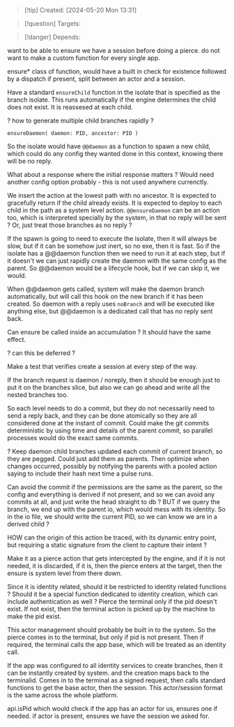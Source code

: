 
>[!tip] Created: [2024-05-20 Mon 13:31]

>[!question] Targets: 

>[!danger] Depends: 

want to be able to ensure we have a session before doing a pierce.
do not want to make a custom function for every single app.

ensure* class of function, would have a built in check for existence followed by a dispatch if present, split between an actor and a session.

Have a standard `ensureChild` function in the isolate that is specified as the branch isolate.  This runs automatically if the engine determines the child does not exist.  It is reassesed at each child.

? how to generate multiple child branches rapidly ?

`ensureDaemon( daemon: PID, ancestor: PID )` 

So the isolate would have `@@daemon` as a function to spawn a new child, which could do any config they wanted done in this context, knowing there will be no reply.

What about a response where the initial response matters ?  Would need another config option probably - this is not used anywhere currenctly.

We insert the action at the lowest path with no ancestor.  It is expected to gracefully return if the child already exists.
It is expected to deploy to each child in the path as a system level action.
`@@ensureDaemon` can be an action too, which is interpreted specially by the system, in that no reply will be sent ?  Or, just treat those branches as no reply ?

If the spawn is going to need to execute the isolate, then it will always be slow, but if it can be somehow just inert, so no exe, then it is fast.  So if the isolate has a @@daemon function then we need to run it at each step, but if it doesn't we can just rapidly create the daemon with the same config as the parent.  So @@daemon would be a lifecycle hook, but if we can skip it, we would.

When @@daemon gets called, system will make the daemon branch automatically, but will call this hook on the new branch if it has been created.  So daemon with a reply uses `noBranch` and will be executed like anything else, but @@daemon is a dedicated call that has no reply sent back.

Can ensure be called inside an accumulation ?
It should have the same effect.

? can this be deferred ?

Make a test that verifies create a session at every step of the way.


If the branch request is daemon / noreply, then it should be enough just to put it on the branches slice, but also we can go ahead and write all the nested branches too.

So each level needs to do a commit, but they do not necessarily need to send a reply back, and they can be done atomically so they are all considered done at the instant of commit.
Could make the git commits deterministic by using time and details of the parent commit, so parallel processes would do the exact same commits.

? Keep daemon child branches updated each commit of current branch, so they are pegged.  Could just add them as parents.  Then optimize when changes occurred, possibly by notifying the parents with a pooled action saying to include their hash next time a pulse runs.

Can avoid the commit if the permissions are the same as the parent, so the config and everything is derived if not present, and so we can avoid any commits at all, and just write the head straight to db ?
BUT if we query the branch, we end up with the parent io, which would mess with its identity.
So in the io file, we should write the current PID, so we can know we are in a derived child ?

HOW can the origin of this action be traced, with its dynamic entry point, but requiring a static signature from the client to capture their intent ?

Make it as a pierce action that gets intercepted by the engine, and if it is not needed, it is discarded, if it is, then the pierce enters at the target, then the ensure is system level from there down.

Since it is identity related, should it be restricted to identity related functions ?
Should it be a special function dedicated to identity creation, which can include authentication as well ?
Pierce the terminal only if the pid doesn't exist.  If not exist, then the terminal action is picked up by the machine to make the pid exist.

This actor management should probably be built in to the system.
So the pierce comes in to the terminal, but only if pid is not present.
Then if required, the terminal calls the app base, which will be treated as an identity call.

If the app was configured to all identity services to create branches, then it can be instantly created by system. and the creation maps back to the terminalid.
Comes in to the terminal as a signed request, then calls standard functions to get the base actor, then the session.
This actor/session format is the same across the whole platform.

api.isPid which would check if the app has an actor for us, ensures one if needed.
if actor is present, ensures we have the session we asked for.

